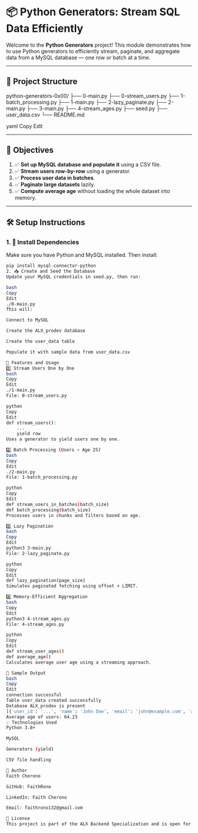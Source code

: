 # 📦 Python Generators: Stream SQL Data Efficiently

Welcome to the **Python Generators** project! This module demonstrates how to use Python generators to efficiently stream, paginate, and aggregate data from a MySQL database — one row or batch at a time.

---

## 📁 Project Structure

python-generators-0x00/
├── 0-main.py
├── 0-stream_users.py
├── 1-batch_processing.py
├── 1-main.py
├── 2-lazy_paginate.py
├── 2-main.py
├── 3-main.py
├── 4-stream_ages.py
├── seed.py
├── user_data.csv
└── README.md

yaml
Copy
Edit

---

## 📌 Objectives

1. ✅ **Set up MySQL database and populate it** using a CSV file.
2. ✅ **Stream users row-by-row** using a generator.
3. ✅ **Process user data in batches**.
4. ✅ **Paginate large datasets** lazily.
5. ✅ **Compute average age** without loading the whole dataset into memory.

---

## 🛠️ Setup Instructions

### 1. 🔧 Install Dependencies

Make sure you have Python and MySQL installed. Then install:

```bash
pip install mysql-connector-python
2. 📥 Create and Seed the Database
Update your MySQL credentials in seed.py, then run:

bash
Copy
Edit
./0-main.py
This will:

Connect to MySQL

Create the ALX_prodev database

Create the user_data table

Populate it with sample data from user_data.csv

🚀 Features and Usage
1️⃣ Stream Users One by One
bash
Copy
Edit
./1-main.py
File: 0-stream_users.py

python
Copy
Edit
def stream_users():
    ...
    yield row
Uses a generator to yield users one by one.

2️⃣ Batch Processing (Users > Age 25)
bash
Copy
Edit
./2-main.py
File: 1-batch_processing.py

python
Copy
Edit
def stream_users_in_batches(batch_size)
def batch_processing(batch_size)
Processes users in chunks and filters based on age.

3️⃣ Lazy Pagination
bash
Copy
Edit
python3 3-main.py
File: 2-lazy_paginate.py

python
Copy
Edit
def lazy_pagination(page_size)
Simulates paginated fetching using offset + LIMIT.

4️⃣ Memory-Efficient Aggregation
bash
Copy
Edit
python3 4-stream_ages.py
File: 4-stream_ages.py

python
Copy
Edit
def stream_user_ages()
def average_age()
Calculates average user age using a streaming approach.

📄 Sample Output
bash
Copy
Edit
connection successful
Table user_data created successfully
Database ALX_prodev is present 
[{'user_id': '...', 'name': 'John Doe', 'email': 'john@example.com', 'age': 32}, ...]
Average age of users: 64.23
💡 Technologies Used
Python 3.8+

MySQL

Generators (yield)

CSV file handling

👤 Author
Faith Cherono

GitHub: FaithRono

LinkedIn: Faith Cherono

Email: faithrono132@gmail.com

🏁 License
This project is part of the ALX Backend Specialization and is open for educational use.
